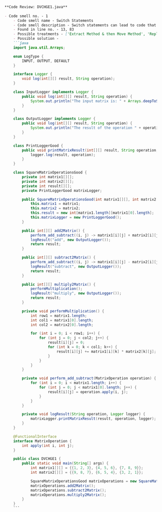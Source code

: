 ```markdown
**Code Review: DVCHGE1.java**
    
- Code smell no. - 1
    - Code smell name - Switch Statements
    - Code smell description - Switch statements can lead to code that is difficult to maintain and extend. This may also violate the Open Closed Principle as adding a new case requires modifying the switch.
    - Found in line no. - 13, 83
    - Possible treatments - ['Extract Method & then Move Method', 'Replace Type Code with Subclasses or Replace Type Code with State/Strategy', ' Replace Conditional with Polymorphism', 'Replace Parameter with Explicit Methods', 'Introduce Null Object']
    - Possible solution - 
    ```java
    import java.util.Arrays;

    enum LogType {
        INPUT, OUTPUT, DEFAULT
    }

    interface Logger {
        void log(int[][] result, String operation);
    }

    class InputLogger implements Logger {
        public void log(int[][] result, String operation) {
            System.out.println("The input matrix is: " + Arrays.deepToString(result));
        }
    }

    class OutputLogger implements Logger {
        public void log(int[][] result, String operation) {
            System.out.println("The result of the operation " + operation + " is: " + Arrays.deepToString(result));
        }
    }

    class PrintLoggerGood {
        public void printMatrixResult(int[][] result, String operation, Logger logger) {
            logger.log(result, operation);
        }
    }

    class SquareMatrixOperationsGood {
        private int matrix1[][];
        private int matrix2[][];
        private int result[][];
        private PrintLoggerGood matrixLogger;

        public SquareMatrixOperationsGood(int matrix1[][], int matrix2[][]) {
            this.matrix1 = matrix1;
            this.matrix2 = matrix2;
            this.result = new int[matrix1.length][matrix1[0].length];
            this.matrixLogger = new PrintLoggerGood();
        }

        public int[][] add2Matrix() {
            perform_add_subtract((i, j) -> matrix1[i][j] + matrix2[i][j]);
            logResult("add", new OutputLogger());
            return result;
        }

        public int[][] subtract2Matrix() {
            perform_add_subtract((i, j) -> matrix1[i][j] - matrix2[i][j]);
            logResult("subtract", new OutputLogger());
            return result;
        }

        public int[][] multiply2Matrix() {
            performMultiplication();
            logResult("multiply", new OutputLogger());
            return result;
        }

        private void performMultiplication() {
            int row1 = matrix1.length;
            int col1 = matrix1[0].length;
            int col2 = matrix2[0].length;

            for (int i = 0; i < row1; i++) {
                for (int j = 0; j < col2; j++) {
                    result[i][j] = 0;
                    for (int k = 0; k < col1; k++) {
                        result[i][j] += matrix1[i][k] * matrix2[k][j];
                    }
                }
            }
        }

        private void perform_add_subtract(MatrixOperation operation) {
            for (int i = 0; i < matrix1.length; i++) {
                for (int j = 0; j < matrix1[0].length; j++) {
                    result[i][j] = operation.apply(i, j);
                }
            }
        }

        private void logResult(String operation, Logger logger) {
            matrixLogger.printMatrixResult(result, operation, logger);
        }
    }

    @FunctionalInterface
    interface MatrixOperation {
        int apply(int i, int j);
    }

    public class DVCHGE1 {
        public static void main(String[] args) {
            int matrix1[][] = {{1, 2, 3}, {4, 5, 6}, {7, 8, 9}};
            int matrix2[][] = {{9, 8, 7}, {6, 5, 4}, {3, 2, 1}};

            SquareMatrixOperationsGood matrixOperations = new SquareMatrixOperationsGood(matrix1, matrix2);
            matrixOperations.add2Matrix();
            matrixOperations.subtract2Matrix();
            matrixOperations.multiply2Matrix();
        }
    }
    ```
```